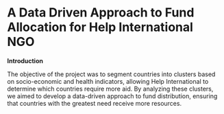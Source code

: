 # A Data Driven Approach to Fund Allocation for Help International NGO

**Introduction**

The objective of the project was to segment countries into clusters based on socio-economic and health indicators, allowing Help International to determine which countries require more aid. By analyzing these clusters, we aimed to develop a data-driven approach to fund distribution, ensuring that countries with the greatest need receive more resources.
